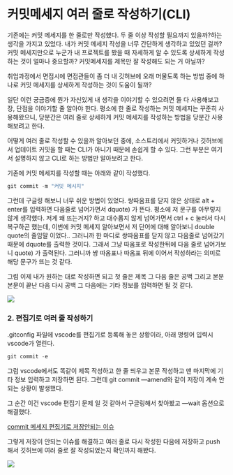 # 커밋메세지 여러 줄로 작성하기(CLI)

기존에는 커밋 메세지를 한 줄로만 작성했다. 두 줄 이상 작성할 필요까지 있을까?하는 생각을 가지고 있었다. 내가 커밋 메세지 작성을 너무 간단하게 생각하고 있었던 걸까? 커밋 메세지만으로 누군가 내 프로젝트를 봤을 때 자세하게 알 수 있도록 상세하게 작성하는 것이 얼마나 중요할까? 커밋메세지를 제목만 잘 작성해도 되는 거 아닐까?

취업과정에서 면접시에 면접관들이 좀 더 내 깃허브에 오래 머물도록 하는 방법 중에 하나로 커밋 메세지를 상세하게 작성하는 것이 도움이 될까?

일단 이런 궁금증에 뭔가 자신있게 내 생각을 이야기할 수 있으려면 둘 다 사용해보고 장, 단점을 이야기할 줄 알아야 한다. 평소에 한 줄로 작성하는 커밋 메세지는 꾸준히 사용해왔으니, 당분간은 여러 줄로 상세하게 커밋 메세지를 작성하는 방법을 당분간 사용해보려고 한다.

어떻게 여러 줄로 작성할 수 있을까 알아보던 중에, 소스트리에서 커밋하거나 깃허브에서 업데이트 커밋을 할 때는 CLI가 아니기 때문에 손쉽게 할 수 있다. 그런 부분은 여기서 설명하지 않고 CLI로 하는 방법만 알아보려고 한다.

기존에 커밋 메세지를 작성할 때는 아래와 같이 작성했다.

```jsx
git commit -m "커밋 메시지"
```

그런데 구글링 해보니 너무 쉬운 방법이 있었다. 쌍따옴표를 닫지 않은 상태로 alt + enter를 입력하면 다음줄로 넘어가면서 dquote) 가 뜬다. 평소에 저 문구를 아무렇지 않게 생각했다. 저게 왜 뜨는거지? 하고 대수롭지 않게 넘어가면서 ctrl + c 눌러서 다시 복구하곤 했는데, 이번에 커밋 메세지 알아보면서 저 단어에 대해 알아보니 double quote의 줄임말 이었다.. 그러니까 한 마디로 쌍따옴표를 닫지 않고 다음줄로 넘어갔기 때문에 dquote를 출력한 것이다. 그래서 그냥 따옴표로 작성한뒤에 다음 줄로 넘어가보니 quote) 가 출력된다. 그러니까 쌍 따옴표나 따옴표 뒤에 이어서 작성하라는 의미로 해당 문구가 뜨는 것 같다.

그럼 이제 내가 원하는 대로 작성하면 되고 첫 줄은 제목 그 다음 줄은 공백 그리고 본문 본문이 끝난 다음 다시 공백 그 다음에는 기타 정보를 입력하면 될 것 같다.

![](https://velog.velcdn.com/images/dataliteracy/post/a47b4630-1430-4dbe-87e7-f24389deddfb/image.png)

### 2. 편집기로 여러 줄 작성하기

.gitconfig 파일에 vscode를 편집기로 등록해 놓은 상황이라, 아래 명령어 입력시 vscode가 열린다.

```jsx
git commit -e
```

그럼 vscode에서도 똑같이 제목 작성하고 한 줄 띄우고 본문 작성하고 맨 마지막에 기타 정보 입력하고 저장하면 된다. 그런데 git commit —amend와 같이 저장이 계속 안되는 상황이 발생했다.

그 순간 이건 vscode 편집기 문제 일 것 같아서 구글링해서 찾아봤고 —wait 옵션으로 해결했다.

[commit 메세지 편집기로 저장안되는 이슈](https://www.notion.so/commit-d1d3de4950eb4882ae83254ca53277b0?pvs=21)

그렇게 저장이 안되는 이슈를 해결하고 여러 줄로 다시 작성한 다음에 저장하고 push 해서 깃허브에 여러 줄로 잘 작성되었는지 확인까지 해봤다.

![](https://velog.velcdn.com/images/dataliteracy/post/399d41d2-e932-4b18-a9b6-dd68e15a8a22/image.png)
